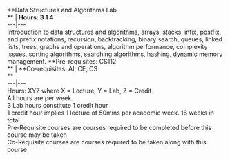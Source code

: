 **Data Structures and Algorithms Lab  
** | **Hours: 3 1 4**  
---|---  
Introduction to data structures and algorithms, arrays, stacks, infix, postfix, and prefix notations, recursion, backtracking, binary search, queues, linked lists, trees, graphs and operations, algorithm performance, complexity issues, sorting algorithms, searching algorithms, hashing, dynamic memory management. 
**Pre-requisites: CS112  
** | **Co-requisites: AI, CE, CS  
**  
---|---  
Hours: XYZ where X = Lecture, Y = Lab, Z = Credit  
All hours are per week.  
3 Lab hours constitute 1 credit hour  
1 credit hour implies 1 lecture of 50mins per academic week. 16 weeks in total.  
Pre-Requisite courses are courses required to be completed before this course may be taken  
Co-Requisite courses are courses required to be taken along with this course

